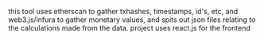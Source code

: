 this tool uses etherscan to gather txhashes, timestamps, id's, etc, and web3.js/infura to gather monetary values, and spits out json files relating to the calculations made from the data. 
project uses react.js for the frontend